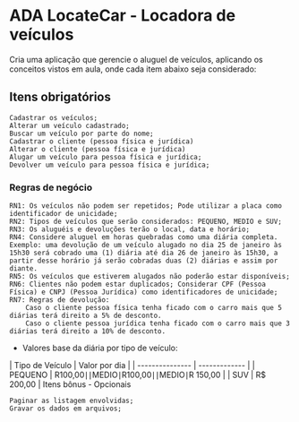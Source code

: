 # ADA LocateCar - Locadora de veículos

Cria uma aplicação que gerencie o aluguel de veículos, aplicando os conceitos vistos em aula, onde cada item abaixo seja considerado:

## Itens obrigatórios

    Cadastrar os veículos;
    Alterar um veículo cadastrado;
    Buscar um veículo por parte do nome;
    Cadastrar o cliente (pessoa física e jurídica)
    Alterar o cliente (pessoa física e jurídica)
    Alugar um veículo para pessoa física e jurídica;
    Devolver um veículo para pessoa física e jurídica;

### Regras de negócio

    RN1: Os veículos não podem ser repetidos; Pode utilizar a placa como identificador de unicidade;
    RN2: Tipos de veículos que serão considerados: PEQUENO, MEDIO e SUV;
    RN3: Os aluguéis e devoluções terão o local, data e horário;
    RN4: Considere aluguel em horas quebradas como uma diária completa. Exemplo: uma devolução de um veículo alugado no dia 25 de janeiro às 15h30 será cobrado uma (1) diária até dia 26 de janeiro às 15h30, a partir desse horário já serão cobradas duas (2) diárias e assim por diante.
    RN5: Os veículos que estiverem alugados não poderão estar disponíveis;
    RN6: Clientes não podem estar duplicados; Considerar CPF (Pessoa Física) e CNPJ (Pessoa Jurídica) como identificadores de unicidade;
    RN7: Regras de devolução:
        Caso o cliente pessoa física tenha ficado com o carro mais que 5 diárias terá direito a 5% de desconto.
        Caso o cliente pessoa jurídica tenha ficado com o carro mais que 3 diárias terá direito a 10% de desconto.

* Valores base da diária por tipo de veículo:

| Tipo de Veículo | Valor por dia | | --------------- | ------------- | | PEQUENO | R100,00∣∣MEDIO∣R100,00∣∣MEDIO∣R 150,00 | | SUV | R$ 200,00 |
Itens bônus - Opcionais

    Paginar as listagem envolvidas;
    Gravar os dados em arquivos;
